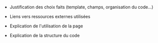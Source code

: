 - Justification des choix faits (template, champs, organisation du code...)

- Liens vers ressources externes utilisées

- Explication de l'utilisation de la page 

- Explication de la structure du code
